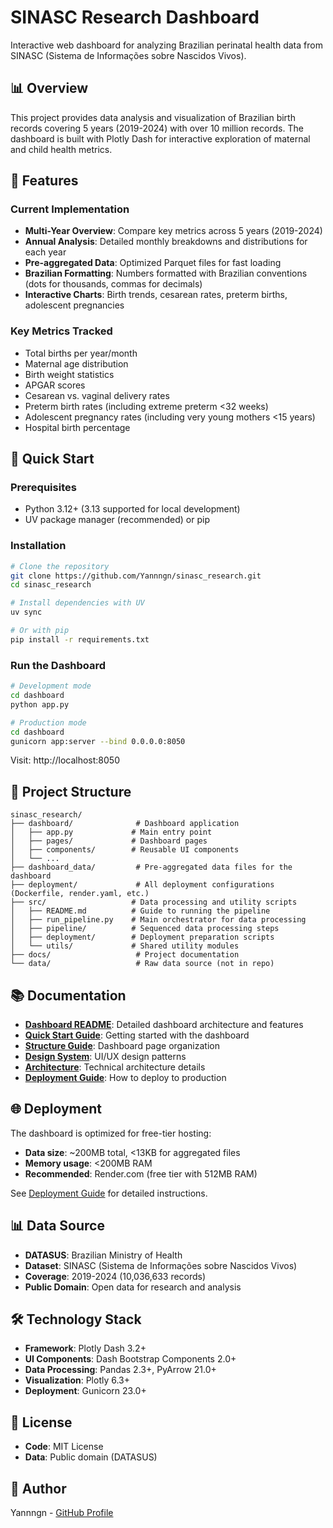# SINASC Research Dashboard

Interactive web dashboard for analyzing Brazilian perinatal health data from SINASC (Sistema de Informações sobre Nascidos Vivos).

## 📊 Overview

This project provides data analysis and visualization of Brazilian birth records covering 5 years (2019-2024) with over 10 million records. The dashboard is built with Plotly Dash for interactive exploration of maternal and child health metrics.

## 🎯 Features

### Current Implementation
- **Multi-Year Overview**: Compare key metrics across 5 years (2019-2024)
- **Annual Analysis**: Detailed monthly breakdowns and distributions for each year
- **Pre-aggregated Data**: Optimized Parquet files for fast loading
- **Brazilian Formatting**: Numbers formatted with Brazilian conventions (dots for thousands, commas for decimals)
- **Interactive Charts**: Birth trends, cesarean rates, preterm births, adolescent pregnancies

### Key Metrics Tracked
- Total births per year/month
- Maternal age distribution
- Birth weight statistics
- APGAR scores
- Cesarean vs. vaginal delivery rates
- Preterm birth rates (including extreme preterm <32 weeks)
- Adolescent pregnancy rates (including very young mothers <15 years)
- Hospital birth percentage

## 🚀 Quick Start

### Prerequisites
- Python 3.12+ (3.13 supported for local development)
- UV package manager (recommended) or pip

### Installation

```bash
# Clone the repository
git clone https://github.com/Yannngn/sinasc_research.git
cd sinasc_research

# Install dependencies with UV
uv sync

# Or with pip
pip install -r requirements.txt
```

### Run the Dashboard

```bash
# Development mode
cd dashboard
python app.py

# Production mode
cd dashboard
gunicorn app:server --bind 0.0.0.0:8050
```

Visit: http://localhost:8050

## 📁 Project Structure

```
sinasc_research/
├── dashboard/              # Dashboard application
│   ├── app.py             # Main entry point
│   ├── pages/             # Dashboard pages
│   ├── components/        # Reusable UI components
│   └── ...
├── dashboard_data/         # Pre-aggregated data files for the dashboard
├── deployment/             # All deployment configurations (Dockerfile, render.yaml, etc.)
├── src/                   # Data processing and utility scripts
│   ├── README.md          # Guide to running the pipeline
│   ├── run_pipeline.py    # Main orchestrator for data processing
│   ├── pipeline/          # Sequenced data processing steps
│   ├── deployment/        # Deployment preparation scripts
│   └── utils/             # Shared utility modules
├── docs/                   # Project documentation
└── data/                   # Raw data source (not in repo)
```

## 📚 Documentation

- **[Dashboard README](dashboard/README.md)**: Detailed dashboard architecture and features
- **[Quick Start Guide](docs/QUICKSTART.md)**: Getting started with the dashboard
- **[Structure Guide](docs/STRUCTURE.md)**: Dashboard page organization
- **[Design System](docs/DESIGN_SYSTEM.md)**: UI/UX design patterns
- **[Architecture](docs/ARCHITECTURE.md)**: Technical architecture details
- **[Deployment Guide](deployment/README.md)**: How to deploy to production

## 🌐 Deployment

The dashboard is optimized for free-tier hosting:

- **Data size**: ~200MB total, <13KB for aggregated files
- **Memory usage**: <200MB RAM
- **Recommended**: Render.com (free tier with 512MB RAM)

See [Deployment Guide](docs/DEPLOYMENT_README.md) for detailed instructions.

## 📊 Data Source

- **DATASUS**: Brazilian Ministry of Health
- **Dataset**: SINASC (Sistema de Informações sobre Nascidos Vivos)
- **Coverage**: 2019-2024 (10,036,633 records)
- **Public Domain**: Open data for research and analysis

## 🛠️ Technology Stack

- **Framework**: Plotly Dash 3.2+
- **UI Components**: Dash Bootstrap Components 2.0+
- **Data Processing**: Pandas 2.3+, PyArrow 21.0+
- **Visualization**: Plotly 6.3+
- **Deployment**: Gunicorn 23.0+

## 📄 License

- **Code**: MIT License
- **Data**: Public domain (DATASUS)

## 👤 Author

Yannngn - [GitHub Profile](https://github.com/Yannngn)
